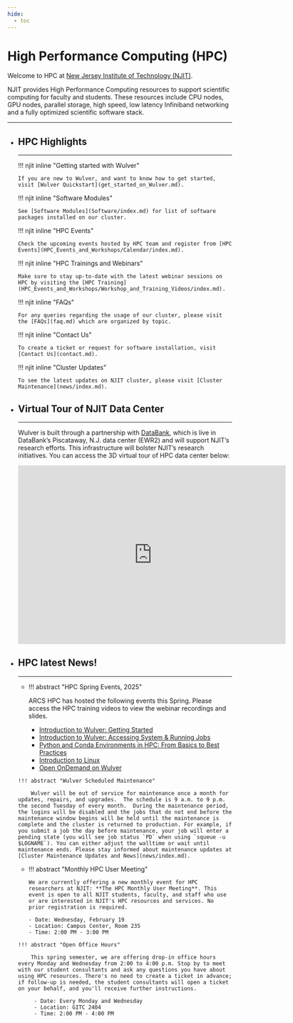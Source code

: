 ```yaml
---
hide:
  - toc
---
```


# High Performance Computing (HPC)

Welcome to HPC at [New Jersey Institute of Technology (NJIT)](https://www.njit.edu).

NJIT provides High Performance Computing resources to support scientific computing for faculty and students. These resources include CPU nodes, GPU nodes, parallel storage, high speed, low latency Infiniband networking and a fully optimized scientific software stack.

---

<div class="grid cards" markdown>

-   ## HPC Highlights

    ---

    !!! njit inline "Getting started with Wulver"

        If you are new to Wulver, and want to know how to get started, visit [Wulver Quickstart](get_started_on_Wulver.md).

    !!! njit inline "Software Modules"

        See [Software Modules](Software/index.md) for list of software packages installed on our cluster.

    !!! njit inline "HPC Events"
        
        Check the upcoming events hosted by HPC team and register from [HPC Events](HPC_Events_and_Workshops/Calendar/index.md).

    !!! njit inline "HPC Trainings and Webinars"
        
        Make sure to stay up-to-date with the latest webinar sessions on HPC by visiting the [HPC Training](HPC_Events_and_Workshops/Workshop_and_Training_Videos/index.md).

    !!! njit inline "FAQs"
        
        For any queries regarding the usage of our cluster, please visit the [FAQs](faq.md) which are organized by topic.

    !!! njit inline "Contact Us"

        To create a ticket or request for software installation, visit [Contact Us](contact.md).
    
    !!! njit inline "Cluster Updates"
        
        To see the latest updates on NJIT cluster, please visit [Cluster Maintenance](news/index.md).
</div>

<div class="grid cards" markdown>


-   ## Virtual Tour of NJIT Data Center

    ---

    Wulver is built through a partnership with [DataBank](https://www.databank.com/), which is live in DataBank’s Piscataway, N.J. data center (EWR2) and will support NJIT’s research efforts. This infrastructure will bolster NJIT’s research initiatives. You can access the 3D virtual tour of HPC data center below:

    <iframe width='600' height='400' src='https://my.matterport.com/show/?m=KgYz67s8YoM' frameborder='0' allowfullscreen allow='xr-spatial-tracking'></iframe>
</div>


<div class="grid cards" markdown>

-   ## HPC latest News!

    ---
    
    <div class="grid cards" markdown>

    -    !!! abstract "HPC Spring Events, 2025"
    
            ARCS HPC has hosted the following events this Spring. Please access the HPC training videos to view the webinar recordings and slides.
        
            * [Introduction to Wulver: Getting Started](HPC_Events_and_Workshops/Workshop_and_Training_Videos/index.md#introduction-to-wulver-getting-started)
            * [Introduction to Wulver: Accessing System & Running Jobs](HPC_Events_and_Workshops/Workshop_and_Training_Videos/index.md#introduction-to-wulver-accessing-system-running-jobs)
            * [Python and Conda Environments in HPC: From Basics to Best Practices](HPC_Events_and_Workshops/Workshop_and_Training_Videos/index.md#python-and-conda-environments-in-hpc-from-basics-to-best-practices)
            * [Introduction to Linux](HPC_Events_and_Workshops/Workshop_and_Training_Videos/index.md#introduction-to-linux)
            * [Open OnDemand on Wulver](HPC_Events_and_Workshops/Workshop_and_Training_Videos/index.md#open-ondemand-on-wulver)
    
        !!! abstract "Wulver Scheduled Maintenance"
            
            Wulver will be out of service for maintenance once a month for updates, repairs, and upgrades.  The schedule is 9 a.m. to 9 p.m. the second Tuesday of every month.  During the maintenance period, the logins will be disabled and the jobs that do not end before the maintenance window begins will be held until the maintenance is complete and the cluster is returned to production. For example, if you submit a job the day before maintenance, your job will enter a pending state (you will see job status `PD` when using `squeue -u $LOGNAME`). You can either adjust the walltime or wait until maintenance ends. Please stay informed about maintenance updates at [Cluster Maintenance Updates and News](news/index.md).


    -    !!! abstract "Monthly HPC User Meeting"
     
             We are currently offering a new monthly event for HPC researchers at NJIT: **The HPC Monthly User Meeting**. This event is open to all NJIT students, faculty, and staff who use or are interested in NJIT's HPC resources and services. No prior registration is required.
                
             - Date: Wednesday, February 19
             - Location: Campus Center, Room 235
             - Time: 2:00 PM - 3:00 PM
    
        !!! abstract "Open Office Hours"
            
            This spring semester, we are offering drop-in office hours every Monday and Wednesday from 2:00 to 4:00 p.m. Stop by to meet with our student consultants and ask any questions you have about using HPC resources. There's no need to create a ticket in advance; if follow-up is needed, the student consultants will open a ticket on your behalf, and you'll receive further instructions. 

             - Date: Every Monday and Wednesday
             - Location: GITC 2404
             - Time: 2:00 PM - 4:00 PM

    </div>
</div>
